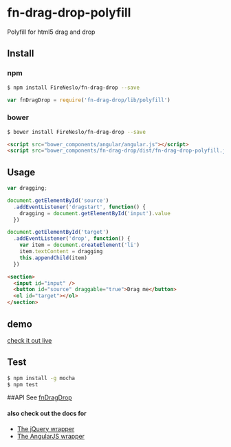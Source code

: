 fn-drag-drop-polyfill
===

Polyfill for html5 drag and drop

## Install
### npm
```bash
$ npm install FireNeslo/fn-drag-drop --save
```
```js
var fnDragDrop = require('fn-drag-drop/lib/polyfill')
```
### bower
```bash
$ bower install FireNeslo/fn-drag-drop --save
```
```html
<script src="bower_components/angular/angular.js"></script>
<script src="bower_components/fn-drag-drop/dist/fn-drag-drop-polyfill.js"></script>
```
## Usage
```js
var dragging;

document.getElementById('source')
  .addEventListener('dragstart', function() {
    dragging = document.getElementById('input').value
  })

document.getElementById('target')
  .addEventListener('drop', function() {
    var item = document.createElement('li')
    item.textContent = dragging
    this.appendChild(item)
  })
```
```html
<section>
  <input id="input" />
  <button id="source" draggable="true">Drag me</button>
  <ol id="target"></ol>
</section>
```
## demo
  [check it out live](http://fireneslo.github.io/fn-drag-drop/demo/polyfill)


## Test
```bash
$ npm install -g mocha
$ npm test
```
##API
See [fnDragDrop](../README.md)

#### also check out the docs for
* [The jQuery wrapper](jquery.md)
* [The AngularJS wrapper](angular.md)
